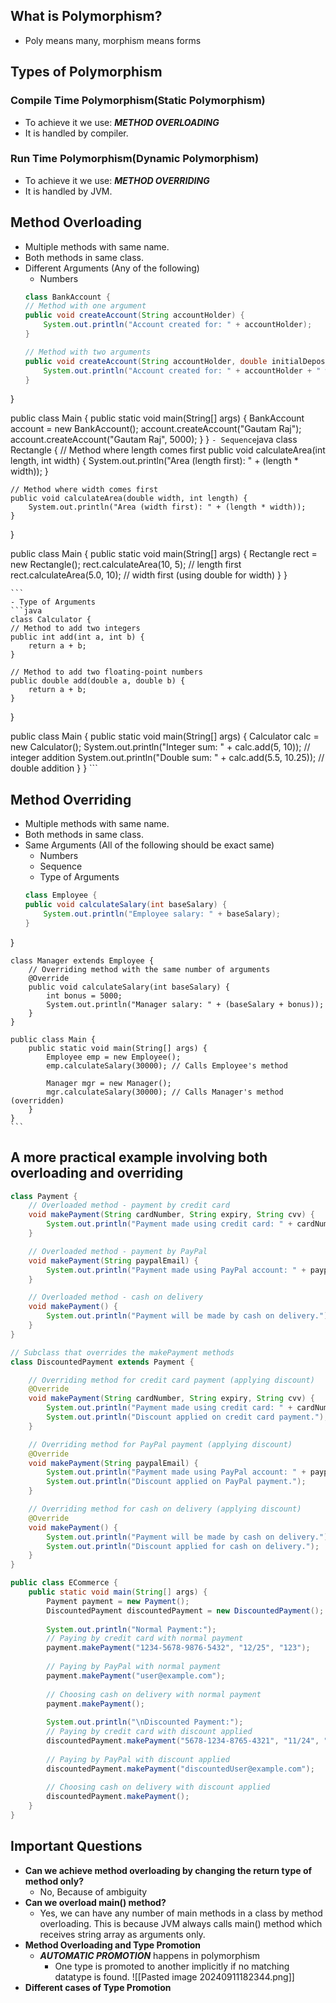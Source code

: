 ## What is Polymorphism?
- Poly means many, morphism means forms
## Types of Polymorphism

### Compile Time Polymorphism(Static Polymorphism)
- To achieve it we use: ***METHOD OVERLOADING***
- It is handled by compiler.
### Run Time Polymorphism(Dynamic Polymorphism)
- To achieve it we use: ***METHOD OVERRIDING***
- It is handled by JVM.

## Method Overloading
- Multiple methods with same name.
- Both methods in same class.
- Different Arguments (Any of the following)
	- Numbers
	```java
	class BankAccount {
    // Method with one argument
    public void createAccount(String accountHolder) {
        System.out.println("Account created for: " + accountHolder);
    }

    // Method with two arguments
    public void createAccount(String accountHolder, double initialDeposit) {
        System.out.println("Account created for: " + accountHolder + " with initial deposit: $" + initialDeposit);
    }
}

public class Main {
    public static void main(String[] args) {
        BankAccount account = new BankAccount();
        account.createAccount("Gautam Raj");
        account.createAccount("Gautam Raj", 5000);
    }
}
    ```
	- Sequence
	```java
	class Rectangle {
    // Method where length comes first
    public void calculateArea(int length, int width) {
        System.out.println("Area (length first): " + (length * width));
    }

    // Method where width comes first
    public void calculateArea(double width, int length) {
        System.out.println("Area (width first): " + (length * width));
    }
}

public class Main {
    public static void main(String[] args) {
        Rectangle rect = new Rectangle();
        rect.calculateArea(10, 5);   // length first
        rect.calculateArea(5.0, 10); // width first (using double for width)
    }
}

	```
	- Type of Arguments
	```java
	class Calculator {
    // Method to add two integers
    public int add(int a, int b) {
        return a + b;
    }

    // Method to add two floating-point numbers
    public double add(double a, double b) {
        return a + b;
    }
}

public class Main {
    public static void main(String[] args) {
        Calculator calc = new Calculator();
        System.out.println("Integer sum: " + calc.add(5, 10));          // integer addition
        System.out.println("Double sum: " + calc.add(5.5, 10.25));      // double addition
    }
}
	```
## Method Overriding
- Multiple methods with same name.
- Both methods in same class.
- Same Arguments (All of the following should be exact same)
	- Numbers
	- Sequence
	- Type of Arguments
	```java
	class Employee {
    public void calculateSalary(int baseSalary) {
        System.out.println("Employee salary: " + baseSalary);
    }
}

	class Manager extends Employee {
	    // Overriding method with the same number of arguments
	    @Override
	    public void calculateSalary(int baseSalary) {
	        int bonus = 5000;
	        System.out.println("Manager salary: " + (baseSalary + bonus));
	    }
	}
	
	public class Main {
	    public static void main(String[] args) {
	        Employee emp = new Employee();
	        emp.calculateSalary(30000); // Calls Employee's method
	
	        Manager mgr = new Manager();
	        mgr.calculateSalary(30000); // Calls Manager's method (overridden)
	    }
	}
	```

## A more practical example involving both overloading and overriding
```java
class Payment {
    // Overloaded method - payment by credit card
    void makePayment(String cardNumber, String expiry, String cvv) {
        System.out.println("Payment made using credit card: " + cardNumber);
    }

    // Overloaded method - payment by PayPal
    void makePayment(String paypalEmail) {
        System.out.println("Payment made using PayPal account: " + paypalEmail);
    }

    // Overloaded method - cash on delivery
    void makePayment() {
        System.out.println("Payment will be made by cash on delivery.");
    }
}

// Subclass that overrides the makePayment methods
class DiscountedPayment extends Payment {

    // Overriding method for credit card payment (applying discount)
    @Override
    void makePayment(String cardNumber, String expiry, String cvv) {
        System.out.println("Payment made using credit card: " + cardNumber);
        System.out.println("Discount applied on credit card payment.");
    }

    // Overriding method for PayPal payment (applying discount)
    @Override
    void makePayment(String paypalEmail) {
        System.out.println("Payment made using PayPal account: " + paypalEmail);
        System.out.println("Discount applied on PayPal payment.");
    }

    // Overriding method for cash on delivery (applying discount)
    @Override
    void makePayment() {
        System.out.println("Payment will be made by cash on delivery.");
        System.out.println("Discount applied for cash on delivery.");
    }
}

public class ECommerce {
    public static void main(String[] args) {
        Payment payment = new Payment();
        DiscountedPayment discountedPayment = new DiscountedPayment();
        
        System.out.println("Normal Payment:");
        // Paying by credit card with normal payment
        payment.makePayment("1234-5678-9876-5432", "12/25", "123");
        
        // Paying by PayPal with normal payment
        payment.makePayment("user@example.com");
        
        // Choosing cash on delivery with normal payment
        payment.makePayment();
        
        System.out.println("\nDiscounted Payment:");
        // Paying by credit card with discount applied
        discountedPayment.makePayment("5678-1234-8765-4321", "11/24", "456");
        
        // Paying by PayPal with discount applied
        discountedPayment.makePayment("discountedUser@example.com");
        
        // Choosing cash on delivery with discount applied
        discountedPayment.makePayment();
    }
}

```
## Important Questions
- **Can we achieve method overloading by changing the return type of method only?**
	- No, Because of ambiguity
- **Can we overload main() method?**
	- Yes, we can have any number of main methods in a class by method overloading. This is because JVM always calls main() method which receives string array as arguments only.
- **Method Overloading and Type Promotion**
	- ***AUTOMATIC PROMOTION*** happens in polymorphism
		- One type is promoted to another implicitly if no matching datatype is found.
		 ![[Pasted image 20240911182344.png]]
- **Different cases of Type Promotion**